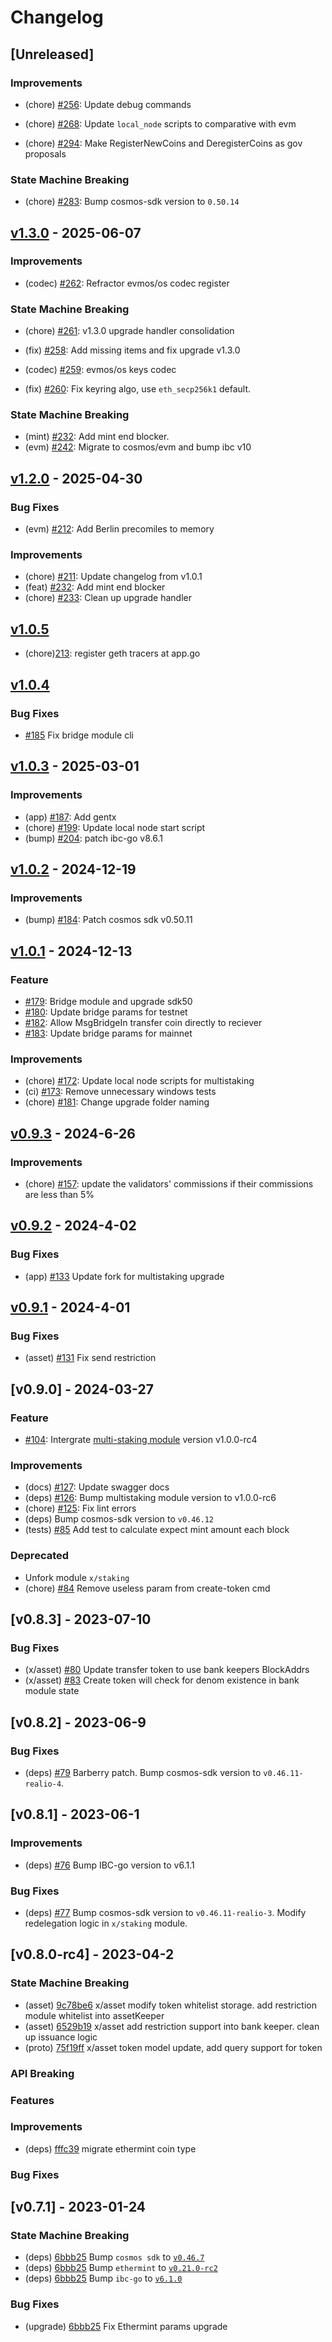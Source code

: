 <!--
Guiding Principles:

Changelogs are for humans, not machines.
There should be an entry for every single version.
The same types of changes should be grouped.
Versions and sections should be linkable.
The latest version comes first.
The release date of each version is displayed.
Mention whether you follow Semantic Versioning.

Usage:

Change log entries are to be added to the Unreleased section under the
appropriate stanza (see below). Each entry should ideally include a tag and
the Github issue reference in the following format:

* (<tag>) \#<issue-number> message

ex: - (upgrade) [#1](https://github.com/realiotech/realio-network/pull/3) Fix Asset types

The issue numbers will later be link-ified during the release process so you do
not have to worry about including a link manually, but you can if you wish.

Types of changes (Stanzas):

"Features" for new features.
"Improvements" for changes in existing functionality.
"Deprecated" for soon-to-be removed features.
"Bug Fixes" for any bug fixes.
"Client Breaking" for breaking CLI commands and REST routes used by end-users.
"API Breaking" for breaking exported APIs used by developers building on SDK.
"State Machine Breaking" for any changes that result in a different AppState given same genesisState and txList.

Ref: https://keepachangelog.com/en/1.0.0/
-->

# Changelog

## [Unreleased]

### Improvements

- (chore) [#256](https://github.com/realiotech/realio-network/pull/256): Update debug commands

- (chore) [#268](https://github.com/realiotech/realio-network/pull/268): Update `local_node` scripts to comparative with evm

- (chore) [#294](https://github.com/realiotech/realio-network/pull/294): Make RegisterNewCoins and DeregisterCoins as gov proposals

### State Machine Breaking

- (chore) [#283](https://github.com/realiotech/realio-network/pull/283): Bump cosmos-sdk version to `0.50.14`

## [v1.3.0](https://github.com/realiotech/realio-network/releases/tag/v1.3.0) - 2025-06-07

### Improvements

- (codec) [#262](https://github.com/realiotech/realio-network/pull/262): Refractor evmos/os codec register

### State Machine Breaking

- (chore) [#261](https://github.com/realiotech/realio-network/pull/261):  v1.3.0 upgrade handler consolidation

- (fix) [#258](https://github.com/realiotech/realio-network/pull/258): Add missing items and fix upgrade v1.3.0

- (codec) [#259](https://github.com/realiotech/realio-network/pull/259): evmos/os keys codec

- (fix) [#260](https://github.com/realiotech/realio-network/pull/260): Fix keyring algo, use `eth_secp256k1` default.

### State Machine Breaking

- (mint) [#232](https://github.com/realiotech/realio-network/pull/232): Add mint end blocker.
- (evm) [#242](https://github.com/realiotech/realio-network/pull/242): Migrate to cosmos/evm and bump ibc v10

## [v1.2.0](https://github.com/realiotech/realio-network/releases/tag/v1.2.0) - 2025-04-30

### Bug Fixes

- (evm) [#212](https://github.com/realiotech/realio-network/pull/212): Add Berlin precomiles to memory

### Improvements

- (chore) [#211](https://github.com/realiotech/realio-network/pull/211): Update changelog from v1.0.1
- (feat) [#232](https://github.com/realiotech/realio-network/pull/232): Add mint end blocker
- (chore) [#233](https://github.com/realiotech/realio-network/pull/233): Clean up upgrade handler

## [v1.0.5](https://github.com/realiotech/realio-network/releases/tag/v1.0.5)

- (chore)[213](https://github.com/realiotech/realio-network/pull/213): register geth tracers at app.go

## [v1.0.4](https://github.com/realiotech/realio-network/releases/tag/v1.0.4)

### Bug Fixes

- [#185](https://github.com/realiotech/realio-network/pull/185) Fix bridge module cli

## [v1.0.3](https://github.com/realiotech/realio-network/releases/tag/v1.0.3) - 2025-03-01

### Improvements

- (app) [#187](https://github.com/realiotech/realio-network/pull/187): Add gentx
- (chore) [#199](https://github.com/realiotech/realio-network/pull/199): Update local node start script
- (bump) [#204](https://github.com/realiotech/realio-network/pull/204): patch ibc-go v8.6.1


## [v1.0.2](https://github.com/realiotech/realio-network/releases/tag/v1.0.2) - 2024-12-19

### Improvements

- (bump) [#184](https://github.com/realiotech/realio-network/pull/184): Patch cosmos sdk v0.50.11

## [v1.0.1](https://github.com/realiotech/realio-network/releases/tag/1.0.1) - 2024-12-13

### Feature

- [#179](https://github.com/realiotech/realio-network/pull/179): Bridge module and upgrade sdk50
- [#180](https://github.com/realiotech/realio-network/pull/180): Update bridge params for testnet
- [#182](https://github.com/realiotech/realio-network/pull/182): Allow MsgBridgeIn transfer coin directly to reciever
- [#183](https://github.com/realiotech/realio-network/pull/183): Update bridge params for mainnet

### Improvements

- (chore) [#172](https://github.com/realiotech/realio-network/pull/172): Update local node scripts for multistaking
- (ci) [#173](https://github.com/realiotech/realio-network/pull/173): Remove unnecessary windows tests
- (chore) [#181](https://github.com/realiotech/realio-network/pull/181): Change upgrade folder naming

## [v0.9.3](https://github.com/realiotech/realio-network/releases/tag/v0.9.3) - 2024-6-26

### Improvements

- (chore) [#157](https://github.com/realiotech/realio-network/pull/157): update the validators' commissions if their commissions are less than 5%

## [v0.9.2](https://github.com/realiotech/realio-network/releases/tag/v0.9.1) - 2024-4-02

### Bug Fixes

- (app) [#133](https://github.com/realiotech/realio-network/pull/133) Update fork for multistaking upgrade

## [v0.9.1](https://github.com/realiotech/realio-network/releases/tag/v0.9.1) - 2024-4-01

### Bug Fixes

- (asset) [#131](https://github.com/realiotech/realio-network/pull/131) Fix send restriction


## [v0.9.0] - 2024-03-27

### Feature

- [#104](https://github.com/realiotech/realio-network/pull/104):  Intergrate [multi-staking module](https://github.com/realiotech/multi-staking) version v1.0.0-rc4

### Improvements

- (docs) [#127](https://github.com/realiotech/realio-network/pull/127): Update swagger docs
- (deps) [#126](https://github.com/realiotech/realio-network/pull/126): Bump multistaking module version to v1.0.0-rc6
- (chore) [#125](https://github.com/realiotech/realio-network/pull/125): Fix lint errors
- (deps) Bump cosmos-sdk version to `v0.46.12`
- (tests) [#85](https://github.com/realiotech/realio-network/pull/85) Add test to calculate expect mint amount each block

### Deprecated

- Unfork module `x/staking`
- (chore) [#84](https://github.com/realiotech/realio-network/pull/84)  Remove useless param from create-token cmd

## [v0.8.3] - 2023-07-10

### Bug Fixes

- (x/asset) [#80](https://github.com/realiotech/realio-network/pull/80) Update transfer token to use bank keepers BlockAddrs
- (x/asset) [#83](https://github.com/realiotech/realio-network/pull/83) Create token will check for denom existence in bank module state

## [v0.8.2] - 2023-06-9

### Bug Fixes

- (deps) [#79](https://github.com/realiotech/realio-network/pull/79) Barberry patch. Bump cosmos-sdk version to `v0.46.11-realio-4`.

## [v0.8.1] - 2023-06-1

### Improvements

- (deps) [#76](https://github.com/realioteach/realio-network/pull/76) Bump IBC-go version to v6.1.1

### Bug Fixes

- (deps) [#77](https://github.com/realiotech/realio-network/pull/77) Bump cosmos-sdk version to `v0.46.11-realio-3`.
  Modify redelegation logic in `x/staking` module.

## [v0.8.0-rc4] - 2023-04-2

### State Machine Breaking
- (asset) [9c78be6](https://github.com/realiotech/realio-network/commit/9c78be67e8fc06997c07a5c84559d41f67cf196f) x/asset modify token whitelist storage. add restriction module whitelist into assetKeeper
- (asset) [6529b19](https://github.com/realiotech/realio-network/commit/6529b19cba0b7abfefb5d476c628a1fe4224f5e5) x/asset add restriction support into bank keeper. clean up issuance logic
- (proto) [75f19ff](https://github.com/realiotech/realio-network/commit/75f19ff86aeff854fa853f4e06d5f72cb3193324) x/asset token model update, add query support for token

### API Breaking

### Features

### Improvements
- (deps) [fffc39](https://github.com/realiotech/realio-network/commit/fffc39c10369ae12691d58dd936d0d7f481dc486) migrate ethermint coin type

### Bug Fixes
## [v0.7.1] - 2023-01-24

### State Machine Breaking

- (deps) [6bbb25](https://github.com/realiotech/realio-network/commit/6bbb2584e1d855dba77cde49a415fd4dba282cb5) Bump `cosmos sdk` to [`v0.46.7`](https://github.com/realiotech/cosmos-sdk/releases/tag/v0.46.x-realio-alpha-0.6)
- (deps) [6bbb25](https://github.com/realiotech/realio-network/commit/6bbb2584e1d855dba77cde49a415fd4dba282cb5) Bump `ethermint` to [`v0.21.0-rc2`](https://github.com/evmos/ethermint/releases/tag/v0.21.0-rc1)
- (deps) [6bbb25](https://github.com/realiotech/realio-network/commit/6bbb2584e1d855dba77cde49a415fd4dba282cb5) Bump `ibc-go` to [`v6.1.0`](https://github.com/cosmos/ibc-go/releases/tag/v6.1.0)

### Bug Fixes

- (upgrade) [6bbb25](https://github.com/realiotech/realio-network/commit/6bbb2584e1d855dba77cde49a415fd4dba282cb5) Fix Ethermint params upgrade
